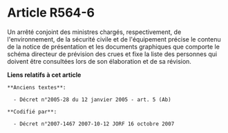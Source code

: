 # Article R564-6

Un arrêté conjoint des ministres chargés, respectivement, de l'environnement, de la sécurité civile et de l'équipement
précise le contenu de la notice de présentation et les documents graphiques que comporte le schéma directeur de prévision des
crues et fixe la liste des personnes qui doivent être consultées lors de son élaboration et de sa révision.

**Liens relatifs à cet article**

	**Anciens textes**:

	  - Décret n°2005-28 du 12 janvier 2005 - art. 5 (Ab)

	**Codifié par**:

	  - Décret n°2007-1467 2007-10-12 JORF 16 octobre 2007
